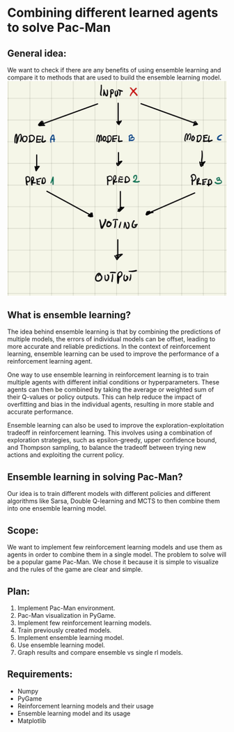 # Combining different learned agents to solve Pac-Man

## General idea:
We want to check if there are any benefits of using ensemble learning and compare it to methods that are used to build
the ensemble learning model. <br />
![alt_text](https://github.com/bszlacht/ERL-Pac-Man/blob/main/readme_imgs/1.jpg)<br />

## What is ensemble learning?

The idea behind ensemble learning is that by combining the predictions of multiple models, 
the errors of individual models can be offset, leading to more accurate and reliable predictions.
In the context of reinforcement learning, ensemble learning can be used to improve the performance of a reinforcement 
learning agent.

One way to use ensemble learning in reinforcement learning is to train multiple agents with different initial 
conditions or hyperparameters. These agents can then be combined by taking the average or weighted sum of their 
Q-values or policy outputs. This can help reduce the impact of overfitting and bias in the individual agents, 
resulting in more stable and accurate performance.

Ensemble learning can also be used to improve the exploration-exploitation tradeoff in reinforcement learning. 
This involves using a combination of exploration strategies, such as epsilon-greedy, upper confidence bound, 
and Thompson sampling, to balance the tradeoff between trying new actions and exploiting the current policy.

## Ensemble learning in solving Pac-Man? 

Our idea is to train different models with different policies and different algorithms like Sarsa, Double Q-learning
and MCTS to then combine them into one ensemble learning model.

## Scope:

We want to implement few reinforcement learning models and use them as agents in order to combine them in a 
single model. The problem to solve will be a popular game Pac-Man. We chose it because it is simple to visualize 
and the rules of the game are clear and simple.

## Plan:

1. Implement Pac-Man environment.
2. Pac-Man visualization in PyGame.
3. Implement few reinforcement learning models.
4. Train previously created models.
5. Implement ensemble learning model.
6. Use ensemble learning model.
7. Graph results and compare ensemble vs single rl models.

## Requirements:
* Numpy
* PyGame
* Reinforcement learning models and their usage
* Ensemble learning model and its usage
* Matplotlib